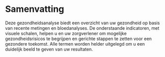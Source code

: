 # **Samenvatting**

Deze gezondheidsanalyse biedt een overzicht van uw gezondheid op basis van recente metingen en bloedanalyses.
De onderstaande indicatoren, met visuele schalen, helpen u en uw zorgverlener om mogelijke gezondheidsrisicos te begrijpen en gerichte stappen te zetten voor een gezondere toekomst.
Alle termen worden helder uitgelegd om u een duidelijk beeld te geven van uw resultaten.

